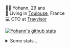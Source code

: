 <p>
  👨🏻 <bold>Yohann</bold>, 29 ans<br/>
  💼 Living in <a href="https://www.google.com/maps?q=toulouse">Toulouse</a>, France<br/>
  💻 CTO at <a href="https://trayvisor.com/">Trayvisor</a><br/>
</p>

<a href="https://github.com/anuraghazra/github-readme-stats"><img align="center" src="https://github-readme-stats-dviw-8taegaswk-yohann84ls-projects.vercel.app//api?username=yohann84L&show_icons=true&include_all_commits=true" alt="Yohann's github stats" /> </a>


<details>
  <summary>Some stats ...</summary><br/>
  

<!--START_SECTION:waka-->
![Code Time](http://img.shields.io/badge/Code%20Time-1%2C224%20hrs%2013%20mins-blue)

![Profile Views](http://img.shields.io/badge/Profile%20Views-0-blue)

**🐱 My GitHub Data** 

> 📦 440.9 kB Used in GitHub's Storage 
 > 
> 🏆 256 Contributions in the Year 2025
 > 
> 🚫 Not Opted to Hire
 > 
> 📜 26 Public Repositories 
 > 
> 🔑 21 Private Repositories 
 > 
**I'm an Early 🐤** 

```text
🌞 Morning                22992 commits       ███████░░░░░░░░░░░░░░░░░░   29.97 % 
🌆 Daytime                44180 commits       ██████████████░░░░░░░░░░░   57.59 % 
🌃 Evening                9400 commits        ███░░░░░░░░░░░░░░░░░░░░░░   12.25 % 
🌙 Night                  139 commits         ░░░░░░░░░░░░░░░░░░░░░░░░░   00.18 % 
```
📅 **I'm Most Productive on Wednesday** 

```text
Monday                   14581 commits       █████░░░░░░░░░░░░░░░░░░░░   19.01 % 
Tuesday                  14419 commits       █████░░░░░░░░░░░░░░░░░░░░   18.80 % 
Wednesday                15878 commits       █████░░░░░░░░░░░░░░░░░░░░   20.70 % 
Thursday                 15629 commits       █████░░░░░░░░░░░░░░░░░░░░   20.37 % 
Friday                   14783 commits       █████░░░░░░░░░░░░░░░░░░░░   19.27 % 
Saturday                 543 commits         ░░░░░░░░░░░░░░░░░░░░░░░░░   00.71 % 
Sunday                   878 commits         ░░░░░░░░░░░░░░░░░░░░░░░░░   01.14 % 
```


📊 **This Week I Spent My Time On** 

```text
🕑︎ Time Zone: Europe/Paris

💬 Programming Languages: 
JavaScript               35 mins             ███████████████░░░░░░░░░░   61.52 % 
Other                    18 mins             ████████░░░░░░░░░░░░░░░░░   31.65 % 
HTML                     2 mins              █░░░░░░░░░░░░░░░░░░░░░░░░   03.66 % 
YAML                     0 secs              ░░░░░░░░░░░░░░░░░░░░░░░░░   01.66 % 
Python                   0 secs              ░░░░░░░░░░░░░░░░░░░░░░░░░   01.52 % 

🔥 Editors: 
Zed                      36 mins             ████████████████░░░░░░░░░   64.62 % 
Cursor                   20 mins             █████████░░░░░░░░░░░░░░░░   35.38 % 

💻 Operating System: 
Mac                      56 mins             █████████████████████████   100.00 % 
```

**I Mostly Code in Python** 

```text
Python                   25 repos            ██████████████░░░░░░░░░░░   54.35 % 
Jupyter Notebook         4 repos             ██░░░░░░░░░░░░░░░░░░░░░░░   08.70 % 
JavaScript               3 repos             ██░░░░░░░░░░░░░░░░░░░░░░░   06.52 % 
HTML                     2 repos             █░░░░░░░░░░░░░░░░░░░░░░░░   04.35 % 
Shell                    1 repo              █░░░░░░░░░░░░░░░░░░░░░░░░   02.17 % 
```




 Last Updated on 17/03/2025 00:40:34 UTC
<!--END_SECTION:waka-->
